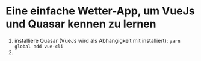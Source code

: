 # Eine einfache Wetter-App, um VueJs und Quasar kennen zu lernen

1. installiere Quasar (VueJs wird als Abhängigkeit mit installiert): `yarn global add vue-cli`
2. 